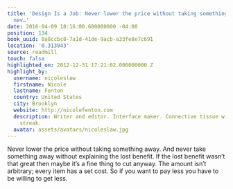 ```yaml
---
title: 'Design Is a Job: Never lower the price without taking something away. And
  nev…'
date: 2016-04-09 18:16:00.600000000 -04:00
position: 134
book_uuid: 0a8ccbc8-7a1d-41de-9acb-a33fe8e7c691
location: '0.313943'
source: readmill
touch: false
highlighted_on: 2012-12-31 17:21:02.000000000 Z
highlight_by:
  username: nicoleslaw
  firstname: Nicole
  lastname: Fenton
  country: United States
  city: Brooklyn
  website: http://nicolefenton.com
  description: Writer and editor. Interface maker. Connective tissue with a curious
    streak.
  avatar: assets/avatars/nicoleslaw.jpg
---
```


Never lower the price without taking something away. And never take something away without explaining the lost benefit. If the lost benefit wasn’t that great then maybe it’s a fine thing to cut anyway. The amount isn’t arbitrary; every item has a set cost. So if you want to pay less you have to be willing to get less.